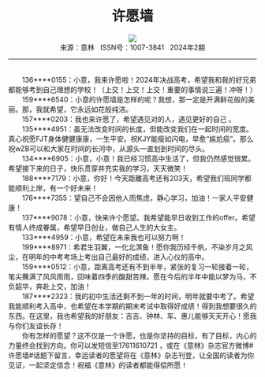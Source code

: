 # <center>许愿墙</center>

<div align=center><img src="http://fslib.vip.qikan.cn/img.ashx?key=%d7%f7%d5%df%a3%ba"></div>

<center>来源：意林   ISSN号：1007-3841   2024年2期</center>

* * *

<br>　　136\*\*\*\*0155：小意，我来许愿啦！2024年决战高考，希望我和我的好兄弟都能够考到自己理想的学校！（上交！上交！上交！重要的事情说三遍！冲呀！）  
　　159\*\*\*\*6540：小意的许愿墙是怎样的呢？我想，那一定是开满鲜花般的美丽。那，我就希望，它永远如花般纯洁。  
　　157\*\*\*\*0203：我也来许愿了，希望遇见对的人，遇见更好的自己 。  
　　135\*\*\*\*4951：虽无法改变时间的长度，但能改变我们在一起时间的宽度。真心祝愿FJT身体健健康康，一生平安。祝KJY能瘦如闪电，早愈“尴尬癌”。那么祝wZB可以和大家在时间的长河中，从源头一直划到时间的尽头。  
　　134\*\*\*\*6905：小意，小意！我已经习惯高中生活了，但我仍然感觉很累。希望接下来的日子，快乐贯穿并充实我的学习，天天微笑！  
　　188\*\*\*\*7179：小意，你好！今天距離高考还有203天，希望我们班同学都能顺利上岸，有一个好未来！  
　　176\*\*\*\*7355：望自己不会因他人而焦虑，静心学习，加油！一家人平安健康！  
　　137\*\*\*\*9078：小意，快来许个愿望。我希望能早日收到工作的offer。希望有情人终成眷属，希望早日创业，做自己人生的大女主。  
　　133\*\*\*\*4959：小意，希望在未来我也可以努力啊！  
　　199\*\*\*\*8971：希君生羽翼，一化北溟鱼！愿你我历经千帆，不染岁月之风尘，在明年的中考考场上考出自己最好的成绩，进入心仪的高中。  
　　159\*\*\*\*0512：小意，距离高考还有不到半年，紧张的复习一轮接着一轮，笔尖蘸满了风风雨雨，回味着四季的酸甜苦辣。愿在今后的半年中能以梦为马，不负韶华，奔赴上交，加油！  
　　187\*\*\*\*2323：我的初中生活还剩不到一年的时间，明年就要中考了。希望我能顺利考入高中，也希望在本学期的期末考试中取得好成绩！得到我想要很久的东西。在这里，我也希望我的好朋友：吉吉、钟林、车、惠儿能够天天开心！愿我与你们友谊长存！  
　　你有怎样的愿望？这不仅是一个许愿，也是你坚持的目标，有了目标，内心的力量终会找到方向。你可以发短信至17611610721 ，或在《意林》杂志官方微博#许愿墙#话题下留言，幸运读者的愿望将在《意林》杂志刊登，让全国的读者为你见证，一起坚定信念！祝福《意林》的读者都能得偿所愿！
